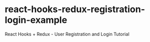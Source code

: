 # react-hooks-redux-registration-login-example

React Hooks + Redux - User Registration and Login Tutorial 

